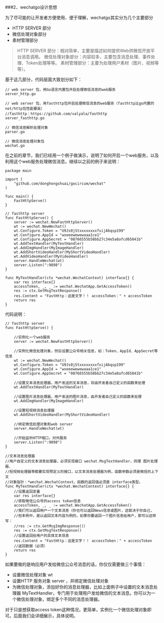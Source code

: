 ###2、wechatgo设计思想

为了尽可能的让开发者方便使用、便于理解，wechatgo其实分为几个主要部分

* HTTP SERVER 部分
* 微信处理对象部分
* 素材管理部分

> HTTP SERVER 部分：相对简单，主要是描述如何提供Web供微信开放平台消息调用。
> 微信处理对象部分：内容较多，主要包含消息处理、事件处理、Token处理等等。
> 素材管理部分：主要为处理用户素材（图片、视频等等）。

基于这几部分，代码层面大致划分如下：


```
// web server 包，用Go语言内置包开启处理微信消息的web服务
server_http.go

// web server 包，用fasthttp包开启处理微信消息的web服务（fasthttp比go内置的net/http包性能要高）
//fasthttp：https://github.com/valyala/fasthttp
server_fasthttp.go

// 微信消息解析处理对象
parser.go

// 微信消息处理对象包
wechat.go
```

在之前的章节，我们已经用一个例子做演示，说明了如何开启一个web服务，以及利用这个web服务处理微信消息。继续以之前的例子来说明：

```
package main

import (
	"github.com/donghongshuai/gocircum/wechat"
)

func main() {
	FastHttpServe()
}

// fasthttp server
func FastHttpServe() {
	server := wechat.NewFastHttpServer()
	wt := wechat.NewWechat()
	wt.Configure.Token = "U9Js0jStxxxxxxxxfxijAbqsp199"
	wt.Configure.AppId = "wxeeewewewaaa1ce1"
	wt.Configure.AppSecret = "08766555b58bb27c34e5a8afcd65841b"
	wt.AddTextHandler(MyTextHandler)
	wt.AddImgHandler(MyImageHandler)
	wt.AddShortVideoHandler(MyShortVideoHandler)
	wt.AddVideoHandler(MyVideoHandler)
	server.HandleWechat(wt)
	server.Listen(":9898")
}

func MyTextHandler(ctx *wechat.WechatContext) interface{} {
	var res interface{}
	accessToken, _, _ := wechat.WechatApp.GetAccessToken()
	res := ctx.GetMsgTextResponse()
	res.Content = "FastHttp：这是文字！！ accessToken：" + accessToken
	return res
}
```

代码说明：

```
// fasthttp server
func FastHttpServe() {

	//实例化一个web服务
	server := wechat.NewFastHttpServer()
	
	//实例化微信处理对象，然后设置公众号相关信息，如：Token、AppId、AppSecret等信息
	wt := wechat.NewWechat()
	wt.Configure.Token = "U9Js0jStxxxxxxxxfxijAbqsp199"
	wt.Configure.AppId = "wxeeewewewaaa1ce1"
	wt.Configure.AppSecret = "08766555b58bb27c34e5a8afcd65841b"
	
	//设置文本消息处理器，用户发送的文本消息，将由开发者自己定义的函数来处理
	wt.AddTextHandler(MyTextHandler)
	
	//设置图片消息处理器，用户发送的图片消息，由开发者自己定义的函数来处理
	wt.AddImgHandler(MyImageHandler)
	
	//设置短视频消息处理器
	wt.AddShortVideoHandler(MyShortVideoHandler)

	//绑定微信处理对象和web server
	server.HandleWechat(wt)
	
	//开始监听HTTP端口，对外服务
	server.Listen(":9898")
}
```

```
//文本消息处理器
//用户自定义的文本消息处理器，必须实现接口 wechat.MsgTextHandler，同理 图片处理器、
//短视频处理器等都要实现预定义的接口，以文本消息处理器为例，函数参数必须是微信的上下文
//对象指针：*wechat.WechatContext。函数的返回值必须是 interface类型。
func MyTextHandler(ctx *wechat.WechatContext) interface{} {
	//设置返回变量
	var res interface{}
	//获取微信公众号的access token信息
	accessToken, _, _ := wechat.WechatApp.GetAccessToken()
	//我们可以返回用户一个文本消息（你也可以返回News信息或图片，这取决于你自己，
	//但本例中，是以返回文本内容为例的，如果你要返回一个图片信息给用户，那可以这样写：
	//res := ctx.GetMsgImgResponse()）
	res := ctx.GetMsgTextResponse()
	//设置返回给用户的具体文本信息
	res.Content = "FastHttp：这是文字！！ accessToken：" + accessToken
	//返回数据（必须）
	return res
}
```


如果要做的是响应用户发给微信公众号消息的话，你仅仅需要做三个事情：

* 设置微信处理对象 wt
* 设置HTTP 服务对象 server ，并绑定微信处理对象
* 为微信处理对象，添加好你的消息处理器，比如上面例子中设置的文本消息处理器 MyTextHandler，专门用于处理用户发给微信的文本消息。你可以为一个微信处理对象，绑定多个不同的消息处理器。

对于只是想获取access token这种情况，更简单，实例化一个微信处理对象即可。后面我们会详细展示，具体说明。



